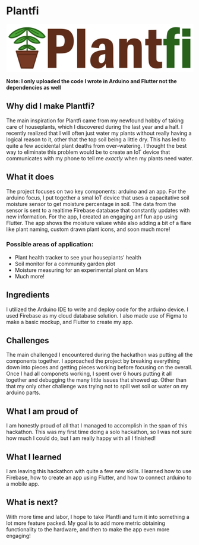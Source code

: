 # Plantfi

![Plantfi Logo](./LogoAndText.png)

**Note: I only uploaded the code I wrote in Arduino and Flutter not the dependencies as well**

## Why did I make Plantfi?

The main inspiration for Plantfi came from my newfound hobby of taking care of houseplants, which I discovered during the last year and a half. I recently realized that I will often just water my plants without really having a logical reason to it, other that the top soil being a little dry. This has led to quite a few accidental plant deaths from over-watering. I thought the best way to eliminate this problem would be to create an IoT device that communicates with my phone to tell me _exactly_ when my plants need water.

## What it does

The project focuses on two key components: arduino and an app. For the arduino focus, I put together a smal IoT device that uses a capacitative soil moisture sensor to get moisture percentage in soil. The data from the sensor is sent to a realtime Firebase database that constantly updates with new information. For the app, I created an engaging anf fun app using Flutter. The app shows the moisture valuee while also adding a bit of a flare like plant naming, custom drawn plant icons, and soon much more!

### Possible areas of application:

- Plant health tracker to see your houseplants' health
- Soil monitor for a community garden plot
- Moisture measuring for an experimental plant on Mars
- Much more!

## Ingredients

I utilized the Arduino IDE to write and deploy code for the arduino device. I used Firebase as my cloud database solution. I also made use of Figma to make a basic mockup, and Flutter to create my app.

## Challenges

The main challenged I encountered during the hackathon was putting all the components together. I approached the project by breaking everything down into pieces and getting pieces working before focusing on the overall. Once I had all componets working, I spent over 6 hours putting it all together and debugging the many little issues that showed up. Other than that my only other challenge was trying not to spill wet soil or water on my arduino parts.

## What I am proud of

I am honestly proud of all that I managed to accomplish in the span of this hackathon. This was my first time doing a solo hackathon, so I was not sure how much I could do, but I am really happy with all I finished!

## What I learned

I am leaving this hackathon with quite a few new skills. I learned how to use Firebase, how to create an app using Flutter, and how to connect arduino to a mobile app.

## What is next?

With more time and labor, I hope to take Plantfi and turn it into something a lot more feature packed. My goal is to add more metric obtaining functionality to the hardware, and then to make the app even more engaging!